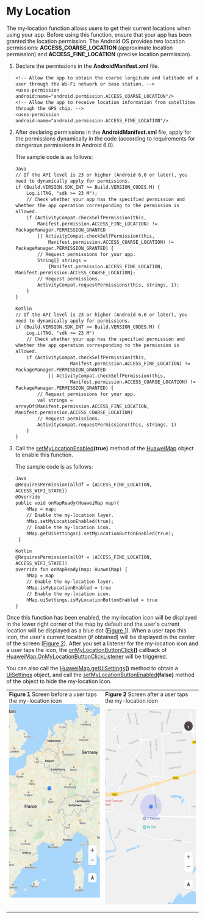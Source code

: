 # My Location<a name="EN-US_TOPIC_0000001098843574"></a>

The my-location function allows users to get their current locations when using your app. Before using this function, ensure that your app has been granted the location permission. The Android OS provides two location permissions:  **ACCESS\_COARSE\_LOCATION**  \(approximate location permission\) and  **ACCESS\_FINE\_LOCATION**  \(precise location permission\).

1.  Declare the permissions in the  **AndroidManifest.xml**  file.

    ```
    <!-- Allow the app to obtain the coarse longitude and latitude of a user through the Wi-Fi network or base station. -->
    <uses-permission android:name="android.permission.ACCESS_COARSE_LOCATION"/>
    <!-- Allow the app to receive location information from satellites through the GPS chip. -->
    <uses-permission android:name="android.permission.ACCESS_FINE_LOCATION"/>
    ```

2.  After declaring permissions in the  **AndroidManifest.xml**  file, apply for the permissions dynamically in the code \(according to requirements for dangerous permissions in Android 6.0\).

    The sample code is as follows:

    ```
    Java
    // If the API level is 23 or higher (Android 6.0 or later), you need to dynamically apply for permissions.
    if (Build.VERSION.SDK_INT >= Build.VERSION_CODES.M) {
        Log.i(TAG, "sdk >= 23 M");
        // Check whether your app has the specified permission and whether the app operation corresponding to the permission is allowed.
        if (ActivityCompat.checkSelfPermission(this,
            Manifest.permission.ACCESS_FINE_LOCATION) != PackageManager.PERMISSION_GRANTED
            || ActivityCompat.checkSelfPermission(this,
                Manifest.permission.ACCESS_COARSE_LOCATION) != PackageManager.PERMISSION_GRANTED) {
            // Request permissions for your app.
            String[] strings =
                {Manifest.permission.ACCESS_FINE_LOCATION, Manifest.permission.ACCESS_COARSE_LOCATION};
            // Request permissions.
            ActivityCompat.requestPermissions(this, strings, 1);
        }
    }
    ```

    ```
    Kotlin
    // If the API level is 23 or higher (Android 6.0 or later), you need to dynamically apply for permissions.
    if (Build.VERSION.SDK_INT >= Build.VERSION_CODES.M) {
        Log.i(TAG, "sdk >= 23 M")
        // Check whether your app has the specified permission and whether the app operation corresponding to the permission is allowed.
        if (ActivityCompat.checkSelfPermission(this,
                        Manifest.permission.ACCESS_FINE_LOCATION) != PackageManager.PERMISSION_GRANTED
                || ActivityCompat.checkSelfPermission(this,
                        Manifest.permission.ACCESS_COARSE_LOCATION) != PackageManager.PERMISSION_GRANTED) {
            // Request permissions for your app.
            val strings = arrayOf(Manifest.permission.ACCESS_FINE_LOCATION, Manifest.permission.ACCESS_COARSE_LOCATION)
            // Request permissions.
            ActivityCompat.requestPermissions(this, strings, 1)
        }
    }
    ```

3.  Call the  [setMyLocationEnabled](en-us_topic_0000001098683684.md#section672514559310)**\(true\)**  method of the  [HuaweiMap](en-us_topic_0000001098683684.md)  object to enable this function. 

    The sample code is as follows:

    ```
    Java
    @RequiresPermission(allOf = {ACCESS_FINE_LOCATION, ACCESS_WIFI_STATE})
    @Override
    public void onMapReady(HuaweiMap map){
        hMap = map;
        // Enable the my-location layer.
        hMap.setMyLocationEnabled(true);       
        // Enable the my-location icon. 
        hMap.getUiSettings().setMyLocationButtonEnabled(true);        
     }   
    ```

    ```
    Kotlin
    @RequiresPermission(allOf = [ACCESS_FINE_LOCATION, ACCESS_WIFI_STATE])
    override fun onMapReady(map: HuaweiMap) {
        hMap = map
        // Enable the my-location layer.
        hMap.isMyLocationEnabled = true
        // Enable the my-location icon. 
        hMap.uiSettings.isMyLocationButtonEnabled = true
    }
    ```


Once this function has been enabled, the my-location icon will be displayed in the lower right corner of the map by default and the user's current location will be displayed as a blue dot \([Figure 1](#fig1016514588443)\). When a user taps this icon, the user's current location \(if obtained\) will be displayed in the center of the screen \([Figure 2](#fig1769214112511)\). After you set a listener for the my-location icon and a user taps the icon, the  [onMyLocationButtonClick](en-us_topic_0000001098843516.md#section2082520410519)**\(\)**  callback of  [HuaweiMap.OnMyLocationButtonClickListener](en-us_topic_0000001098843516.md)  will be triggered.

You can also call the  [HuaweiMap.getUiSettings](en-us_topic_0000001098683684.md#section86721421145920)**\(\)**  method to obtain a  [UiSettings](en-us_topic_0000001098843536.md)  object, and call the  [setMyLocationButtonEnabled](en-us_topic_0000001098843536.md#section1530742525919)**\(false\)**  method of the object to hide the my-location icon. 

<a name="table14596175075614"></a>
<table><tbody><tr id="row10596125019560"><td class="row-nocellborder" style="border:none" valign="top" width="50%"><div class="fignone" id="fig1016514588443"><a name="fig1016514588443"></a><a name="fig1016514588443"></a><span class="figcap"><b>Figure 1 </b>Screen before a user taps the my-location icon</span><br><a name="image1916610580444"></a><a name="image1916610580444"></a><span><img id="image1916610580444" src="figures/screen-before-a-user-taps-the-my-location-icon.jpg" height="507.680019" width="266"></span></div>
</td>
<td class="cellrowborder" style="border:none" valign="top" width="50%"><div class="fignone" id="fig1769214112511"><a name="fig1769214112511"></a><a name="fig1769214112511"></a><span class="figcap"><b>Figure 2 </b>Screen after a user taps the my-location icon</span></div>
<p id="p57941322313"><a name="p57941322313"></a><a name="p57941322313"></a><a name="image18337165374510"></a><a name="image18337165374510"></a><span><img id="image18337165374510" src="figures/点击-我的位置-后.jpg" height="510.72" width="266"></span></p>
</td>
</tr>
</tbody>
</table>

